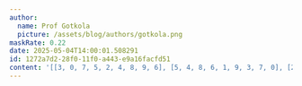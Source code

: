 ```yaml
---
author:
  name: Prof Gotkola
  picture: /assets/blog/authors/gotkola.png
maskRate: 0.22
date: 2025-05-04T14:00:01.508291
id: 1272a7d2-28f0-11f0-a443-e9a16facfd51
content: '[[3, 0, 7, 5, 2, 4, 8, 9, 6], [5, 4, 8, 6, 1, 9, 3, 7, 0], [2, 0, 6, 7, 3, 0, 1, 0, 5], [7, 5, 1, 4, 0, 6, 2, 3, 9], [6, 8, 0, 0, 0, 0, 4, 5, 1], [4, 0, 3, 1, 9, 5, 7, 0, 8], [0, 0, 5, 9, 4, 0, 6, 1, 7], [1, 6, 4, 8, 0, 7, 9, 2, 3], [9, 7, 0, 3, 6, 1, 5, 8, 4]]'
---
```

